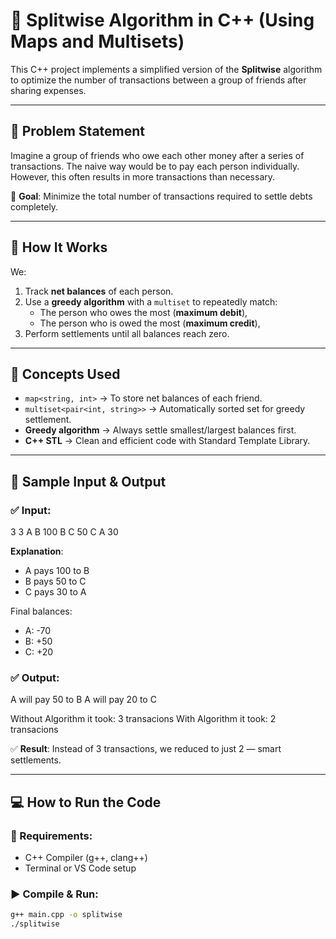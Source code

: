 # 💸 Splitwise Algorithm in C++ (Using Maps and Multisets)

This C++ project implements a simplified version of the **Splitwise** algorithm to optimize the number of transactions between a group of friends after sharing expenses.

---

## 📌 Problem Statement

Imagine a group of friends who owe each other money after a series of transactions. The naive way would be to pay each person individually. However, this often results in more transactions than necessary.

🧠 **Goal**: Minimize the total number of transactions required to settle debts completely.

---

## 🔧 How It Works

We:
1. Track **net balances** of each person.
2. Use a **greedy algorithm** with a `multiset` to repeatedly match:
   - The person who owes the most (**maximum debit**),
   - The person who is owed the most (**maximum credit**),
3. Perform settlements until all balances reach zero.

---

## 🧠 Concepts Used

- `map<string, int>` → To store net balances of each friend.
- `multiset<pair<int, string>>` → Automatically sorted set for greedy settlement.
- **Greedy algorithm** → Always settle smallest/largest balances first.
- **C++ STL** → Clean and efficient code with Standard Template Library.

---

## 🧪 Sample Input & Output

### ✅ Input:
3 3
A B 100
B C 50
C A 30

**Explanation**:
- A pays 100 to B
- B pays 50 to C
- C pays 30 to A

Final balances:
- A: -70
- B: +50
- C: +20

### ✅ Output:
A will pay 50 to B
A will pay 20 to C

Without Algorithm it took: 3 transacions
With Algorithm it took: 2 transacions

✅ **Result**: Instead of 3 transactions, we reduced to just 2 — smart settlements.

---

## 💻 How to Run the Code

### 🧱 Requirements:
- C++ Compiler (g++, clang++)
- Terminal or VS Code setup

### ▶️ Compile & Run:
```bash
g++ main.cpp -o splitwise
./splitwise
